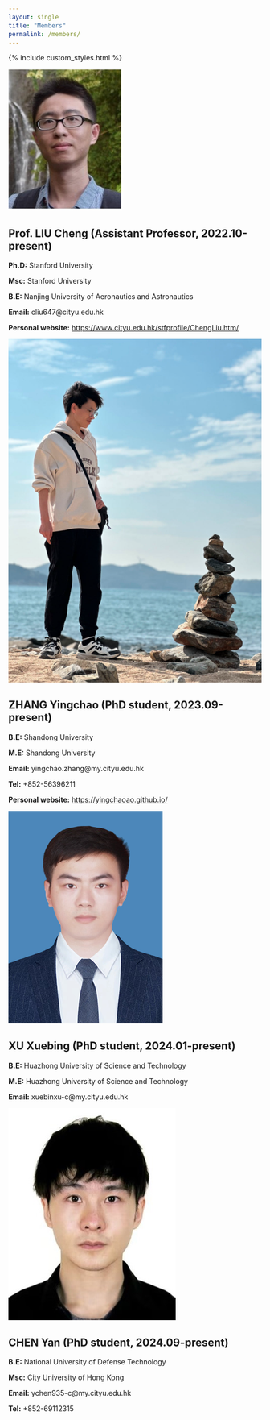 ```yaml
---
layout: single
title: "Members"
permalink: /members/
---
```


{% include custom_styles.html %}

<div class="members-grid">
  <div class="member-card">
    <div class="member-photo">
      <img src="../images/LIU.png" alt="LIU Cheng">
    </div>
    <div class="member-info">
      <h2>Prof. LIU Cheng (Assistant Professor, 2022.10-present)</h2>
      <p><strong>Ph.D:</strong> Stanford University </p>
      <p><strong>Msc:</strong> Stanford University </p>
      <p><strong>B.E:</strong> Nanjing University of Aeronautics and Astronautics</p>
      <p><strong>Email:</strong> cliu647@cityu.edu.hk</p>
      <p><strong>Personal website:</strong> <a href="https://www.cityu.edu.hk/stfprofile/ChengLiu.htm" target="_blank">https://www.cityu.edu.hk/stfprofile/ChengLiu.htm/</a></p>
    </div>
  </div>

  <div class="member-card">
    <div class="member-photo">
      <img src="../images/yc.png" alt="ZHANG Yingchao">
    </div>
    <div class="member-info">
      <h2>ZHANG Yingchao (PhD student, 2023.09-present)</h2>
      <p><strong>B.E:</strong> Shandong University</p>
      <p><strong>M.E:</strong> Shandong University</p>
      <p><strong>Email:</strong> yingchao.zhang@my.cityu.edu.hk</p>
      <p><strong>Tel:</strong> +852-56396211</p>
      <p><strong>Personal website:</strong> <a href="https://yingchaoao.github.io/" target="_blank">https://yingchaoao.github.io/</a></p>
    </div>
  </div>

  <div class="member-card">
    <div class="member-photo">
      <img src="../images/xuebing.png" alt="XU Xuebing">
    </div>
    <div class="member-info">
      <h2>XU Xuebing (PhD student, 2024.01-present)</h2>
      <p><strong>B.E:</strong> Huazhong University of Science and Technology</p>
      <p><strong>M.E:</strong> Huazhong University of Science and Technology</p>
      <p><strong>Email:</strong> xuebinxu-c@my.cityu.edu.hk</p>
    </div>
  </div>

  <div class="member-card">
    <div class="member-photo">
      <img src="../images/cy.png" alt="CHEN Yan">
    </div>
    <div class="member-info">
      <h2>CHEN Yan (PhD student, 2024.09-present)</h2>
      <p><strong>B.E:</strong> National University of Defense Technology</p>
      <p><strong>Msc:</strong> City University of Hong Kong</p>
      <p><strong>Email:</strong> ychen935-c@my.cityu.edu.hk</p>
      <p><strong>Tel:</strong> +852-69112315</p>
    </div>
  </div>

</div>
